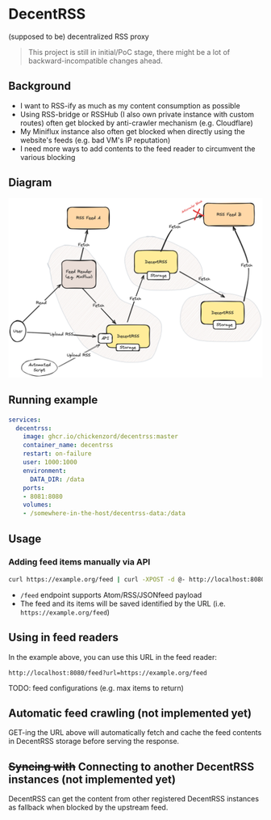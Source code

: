 # DecentRSS

(supposed to be) decentralized RSS proxy

> This project is still in initial/PoC stage, there might be a lot of backward-incompatible changes ahead.

## Background

- I want to RSS-ify as much as my content consumption as possible
- Using RSS-bridge or RSSHub (I also own private instance with custom routes) often get blocked by anti-crawler mechanism (e.g. Cloudflare)
- My Miniflux instance also often get blocked when directly using the website's feeds (e.g. bad VM's IP reputation)
- I need more ways to add contents to the feed reader to circumvent the various blocking

## Diagram

![DecentRSS diagram](docs/diagram-01.png?raw=true "Title")

## Running example

```yml
services:
  decentrss:
    image: ghcr.io/chickenzord/decentrss:master
    container_name: decentrss
    restart: on-failure
    user: 1000:1000
    environment:
      DATA_DIR: /data
    ports:
    - 8081:8080
    volumes:
    - /somewhere-in-the-host/decentrss-data:/data
```

## Usage

### Adding feed items manually via API

```sh
curl https://example.org/feed | curl -XPOST -d @- http://localhost:8080/feed
```

- `/feed` endpoint supports Atom/RSS/JSONfeed payload
- The feed and its items will be saved identified by the URL (i.e. `https://example.org/feed`)

## Using in feed readers

In the example above, you can use this URL in the feed reader:

```
http://localhost:8080/feed?url=https://example.org/feed

```

TODO: feed configurations (e.g. max items to return)

## Automatic feed crawling (not implemented yet)

GET-ing the URL above will automatically fetch and cache the feed contents in DecentRSS storage before serving the response.

## ~~Syncing with~~ Connecting to another DecentRSS instances (not implemented yet)

DecentRSS can get the content from other registered DecentRSS instances as fallback when blocked by the upstream feed.
